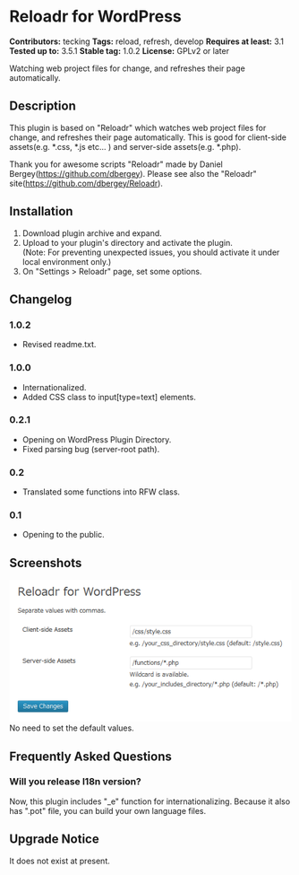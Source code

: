 # Reloadr for WordPress #
**Contributors:** tecking
**Tags:** reload, refresh, develop
**Requires at least:** 3.1
**Tested up to:** 3.5.1
**Stable tag:** 1.0.2
**License:** GPLv2 or later

Watching web project files for change, and refreshes their page automatically.

## Description ##
This plugin is based on "Reloadr" which watches web project files for change, and refreshes their page automatically. This is good for client-side assets(e.g. *.css, *.js etc... ) and server-side assets(e.g. *.php). 

Thank you for awesome scripts "Reloadr" made by Daniel Bergey(https://github.com/dbergey). Please see also the "Reloadr" site(https://github.com/dbergey/Reloadr).

## Installation ##
1. Download plugin archive and expand.
2. Upload to your plugin's directory and activate the plugin.  
(Note: For preventing unexpected issues, you should activate it under local environment only.)
3. On "Settings > Reloadr" page, set some options.

## Changelog ##
### 1.0.2 ###
* Revised readme.txt.

### 1.0.0 ###
* Internationalized.
* Added CSS class to input[type=text] elements.

### 0.2.1 ###
* Opening on WordPress Plugin Directory.
* Fixed parsing bug (server-root path).

### 0.2 ###
* Translated some functions into RFW class.

### 0.1 ###
* Opening to the public.

## Screenshots ##
![](screenshot-1.png)
No need to set the default values.

## Frequently Asked Questions ##
### Will you release l18n version? ###

Now, this plugin includes "_e" function for internationalizing.
Because it also has ".pot" file, you can build your own language files.

## Upgrade Notice ##

It does not exist at present.

